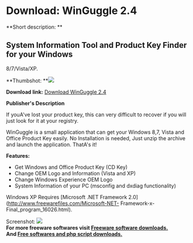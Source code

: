 # Download: WinGuggle 2.4

**Short description: **

## System Information Tool and Product Key Finder for your Windows
8/7/Vista/XP.

  
**Thumbshot: **![](http://www.freewarefiles.com/screenshot/winguggle21_md.jpg)   
  
**Download link:** [Download WinGuggle 2.4](http://freesoftwares.boysofts.com/WinGuggle_program_39110.html)  
  

**Publisher's Description**  
  

If youA've lost your product key, this can very difficult to recover if you
will just look for it at your registry.

WinGuggle is a small application that can get your Windows 8,7, Vista and
Office Product Key easily. No Installation is needed, Just unzip the archive
and launch the application. ThatA's it!

**Features:**

  * Get Windows and Office Product Key (CD Key) 
  * Change OEM Logo and Information (Vista and XP) 
  * Change Windows Experience OEM Logo 
  * System Information of your PC (msconfig and dxdiag functionality) 

Windows XP Requires [Microsoft .NET Framework
2.0](http://www.freewarefiles.com/Microsoft-NET-
Framework-x-Final_program_16026.html).

  
  
Screenshot: ![](http://www.freewarefiles.com/screenshot/winguggle21.jpg)  
**For more freeware softwares visit [Freeware software downloads.](http://freesoftwares.boysofts.com/)**   
**And [Free softwares and php script downloads.](http://www.boysofts.com/)**

